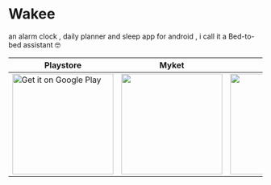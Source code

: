 # Wakee
an alarm clock , daily planner and sleep app for android , i call it a Bed-to-bed assistant 🤓


| Playstore | Myket | Bazaar |
|-----------|-------|--------|
| <a href='https://play.google.com/store/apps/details?id=com.wakee.app&utm_source=github&pcampaignid=pcampaignidMKT-Other-global-all-co-prtnr-py-PartBadge-Mar2515-1'><img alt='Get it on Google Play' src='https://play.google.com/intl/en_us/badges/static/images/badges/en_badge_web_generic.png' style="width: 200px; height: auto;" /></a> |  <a href="https://myket.ir/app/com.aliJafari.wakee?utm_source=search-ads-gift&utm_medium=cpc"><img src="https://myket.ir/core/images/logo/get-en.png" style="width: 200px; height: auto;"  /> </a> |<a href="https://cafebazaar.ir/app/com.aliJafari.wakee?l=en"><img src="https://s.cafebazaar.ir/2/images/get-cafebazaar-en.png" style="width: 200px; height: auto;"  /> </a>  |

